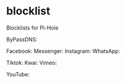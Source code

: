 # blocklist
Blocklists for Pi-Hole

ByPassDNS:

Facebook:
Messenger:
Instagram:
WhatsApp:

Tiktok:
Kwai:
Vimeo:

YouTube:

